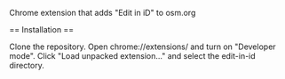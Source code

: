 Chrome extension that adds "Edit in iD" to osm.org

== Installation ==

Clone the repository. Open chrome://extensions/ and turn on "Developer mode".
Click "Load unpacked extension..." and select the edit-in-id directory.
